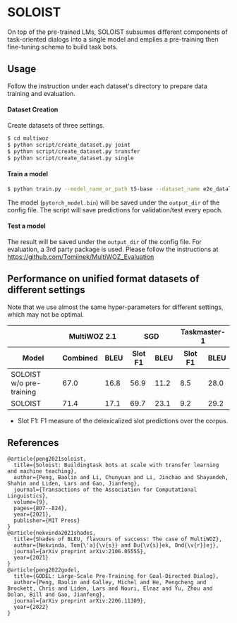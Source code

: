 # SOLOIST

On top of the pre-trained LMs, SOLOIST subsumes different components of task-oriented dialogs into a single model and emplies a pre-training then fine-tuning schema to build task bots.

## Usage

Follow the instruction under each dataset's directory to prepare data training and evaluation.

#### Dataset Creation
Create datasets of three settings. 
```sh
$ cd multiwoz
$ python script/create_dataset.py joint
$ python script/create_dataset.py transfer
$ python script/create_dataset.py single
```

#### Train a model

```sh
$ python train.py --model_name_or_path t5-base --dataset_name e2e_dataloader.py --output_dir ./model --per_device_train_batch_size=2 --per_device_eval_batch_size=2 --max_target_length 128 --max_length 512 --num_train_epochs 50 --save_steps 10000 --preprocessing_num_workers 1 --num_beams 5 --learning_rate 5e-5 --dataset_config_name SINGLE --logging_steps 100
```

The model (`pytorch_model.bin`) will be saved under the `output_dir` of the config file. The script will save predictions for validation/test every epoch.

#### Test a model

The result will be saved under the `output_dir` of the config file. For evaluation, a 3rd party package is used. Please follow the instructions at https://github.com/Tomiinek/MultiWOZ_Evaluation


## Performance on unified format datasets of different settings

 Note that we use almost the same hyper-parameters for different settings, which may not be optimal.

<table>
<thead>
  <tr>
    <th></th>
    <th colspan=2>MultiWOZ 2.1</th>
    <th colspan=2>SGD</th>
    <th colspan=2>Taskmaster-1</th>
  </tr>
</thead>
<thead>
  <tr>
    <th>Model</th>
    <th>Combined</th><th>BLEU</th>
    <th>Slot F1</th><th>BLEU</th>
    <th>Slot F1</th><th>BLEU</th>
  </tr>
</thead>
<tbody>
  <tr>
    <td>SOLOIST w/o pre-training</td>
    <td>67.0</td><td>16.8</td>
    <td>56.9</td><td>11.2</td>
    <td>8.5</td><td>28.0</td>    
  </tr>
  <tr>
    <td>SOLOIST </td>
    <td>71.4</td><td>17.1</td>
    <td>69.7</td><td>23.1</td>
    <td>9.2</td><td>29.2</td>

  </tr>
</tbody>
</table>

- Slot F1: F1 measure of the delexicalized slot predictions over the corpus.

## References

```
@article{peng2021soloist,
  title={Soloist: Buildingtask bots at scale with transfer learning and machine teaching},
  author={Peng, Baolin and Li, Chunyuan and Li, Jinchao and Shayandeh, Shahin and Liden, Lars and Gao, Jianfeng},
  journal={Transactions of the Association for Computational Linguistics},
  volume={9},
  pages={807--824},
  year={2021},
  publisher={MIT Press}
}
@article{nekvinda2021shades,
  title={Shades of BLEU, flavours of success: The case of MultiWOZ},
  author={Nekvinda, Tom{\'a}{\v{s}} and Du{\v{s}}ek, Ond{\v{r}}ej},
  journal={arXiv preprint arXiv:2106.05555},
  year={2021}
}
@article{peng2022godel,
  title={GODEL: Large-Scale Pre-Training for Goal-Directed Dialog},
  author={Peng, Baolin and Galley, Michel and He, Pengcheng and Brockett, Chris and Liden, Lars and Nouri, Elnaz and Yu, Zhou and Dolan, Bill and Gao, Jianfeng},
  journal={arXiv preprint arXiv:2206.11309},
  year={2022}
}
```
